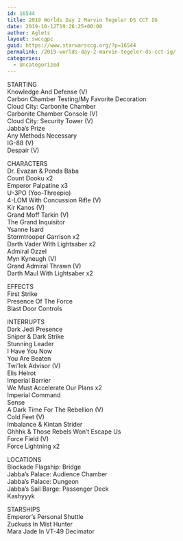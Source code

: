 ```yaml
---
id: 16544
title: 2019 Worlds Day 2 Marvin Tegeler DS CCT IG
date: 2019-10-12T19:26:25+00:00
author: Aglets
layout: swccgpc
guid: https://www.starwarsccg.org/?p=16544
permalink: /2019-worlds-day-2-marvin-tegeler-ds-cct-ig/
categories:
  - Uncategorized
---
```

STARTING  
Knowledge And Defense (V)  
Carbon Chamber Testing/My Favorite Decoration  
Cloud City: Carbonite Chamber  
Carbonite Chamber Console (V)  
Cloud City: Security Tower (V)  
Jabba&#8217;s Prize  
Any Methods Necessary  
IG-88 (V)  
Despair (V)

CHARACTERS  
Dr. Evazan & Ponda Baba  
Count Dooku x2  
Emperor Palpatine x3  
U-3PO (Yoo-Threepio)  
4-LOM With Concussion Rifle (V)  
Kir Kanos (V)  
Grand Moff Tarkin (V)  
The Grand Inquisitor  
Ysanne Isard  
Stormtrooper Garrison x2  
Darth Vader With Lightsaber x2  
Admiral Ozzel  
Myn Kyneugh (V)  
Grand Admiral Thrawn (V)  
Darth Maul With Lightsaber x2

EFFECTS  
First Strike  
Presence Of The Force  
Blast Door Controls

INTERRUPTS  
Dark Jedi Presence  
Sniper & Dark Strike  
Stunning Leader  
I Have You Now  
You Are Beaten  
Twi&#8217;lek Advisor (V)  
Elis Helrot  
Imperial Barrier  
We Must Accelerate Our Plans x2  
Imperial Command  
Sense  
A Dark Time For The Rebellion (V)  
Cold Feet (V)  
Imbalance & Kintan Strider  
Ghhhk & Those Rebels Won&#8217;t Escape Us  
Force Field (V)  
Force Lightning x2

LOCATIONS  
Blockade Flagship: Bridge  
Jabba&#8217;s Palace: Audience Chamber  
Jabba&#8217;s Palace: Dungeon  
Jabba&#8217;s Sail Barge: Passenger Deck  
Kashyyyk

STARSHIPS  
Emperor&#8217;s Personal Shuttle  
Zuckuss In Mist Hunter  
Mara Jade In VT-49 Decimator